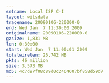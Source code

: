 ```yaml
---
setname: Local ISP C-I
layout: witsdata
tracename: 20090106-220000-0
end: Wed Jan  7 11:30:00 2009
originalname: 20090106-220000-0
gzsize: 1,831 MB
len: 0:30:00
start: Wed Jan  7 11:00:01 2009
totalwirelen: 26,742 MB
pkts: 46 million
size: 3,573 MB
md5: 4c7d97f08c89d0c2464607bf858d59d7
---
```

